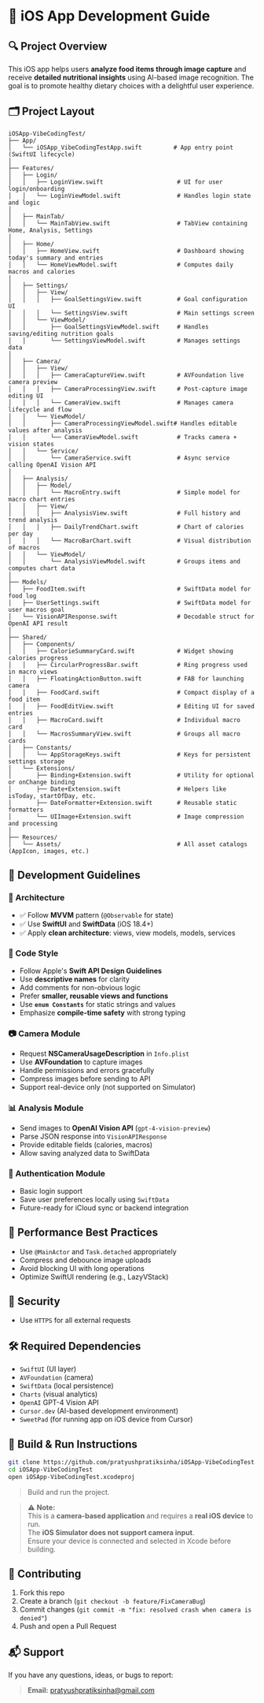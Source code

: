 
# 📱 iOS App Development Guide

## 🔍 Project Overview
This iOS app helps users **analyze food items through image capture** and receive **detailed nutritional insights** using AI-based image recognition. The goal is to promote healthy dietary choices with a delightful user experience.

## 🗂 Project Layout
```
iOSApp-VibeCodingTest/
├── App/
│   └── iOSApp_VibeCodingTestApp.swift         # App entry point (SwiftUI lifecycle)
│
├── Features/
│   ├── Login/
│   │   ├── LoginView.swift                     # UI for user login/onboarding
│   │   └── LoginViewModel.swift                # Handles login state and logic
│
│   ├── MainTab/
│   │   └── MainTabView.swift                   # TabView containing Home, Analysis, Settings
│
│   ├── Home/
│   │   ├── HomeView.swift                      # Dashboard showing today's summary and entries
│   │   └── HomeViewModel.swift                 # Computes daily macros and calories
│
│   ├── Settings/
│   │   ├── View/
│   │   │   ├── GoalSettingsView.swift          # Goal configuration UI
│   │   │   └── SettingsView.swift              # Main settings screen
│   │   └── ViewModel/
│   │       ├── GoalSettingsViewModel.swift     # Handles saving/editing nutrition goals
│   │       └── SettingsViewModel.swift         # Manages settings data
│
│   ├── Camera/
│   │   ├── View/
│   │   │   ├── CameraCaptureView.swift         # AVFoundation live camera preview
│   │   │   ├── CameraProcessingView.swift      # Post-capture image editing UI
│   │   │   └── CameraView.swift                # Manages camera lifecycle and flow
│   │   └── ViewModel/
│   │       ├── CameraProcessingViewModel.swift# Handles editable values after analysis
│   │       └── CameraViewModel.swift           # Tracks camera + vision states
│   │   └── Service/
│   │       └── CameraService.swift             # Async service calling OpenAI Vision API
│
│   ├── Analysis/
│   │   ├── Model/
│   │   │   └── MacroEntry.swift                # Simple model for macro chart entries
│   │   ├── View/
│   │   │   ├── AnalysisView.swift              # Full history and trend analysis
│   │   │   ├── DailyTrendChart.swift           # Chart of calories per day
│   │   │   └── MacroBarChart.swift             # Visual distribution of macros
│   │   └── ViewModel/
│   │       └── AnalysisViewModel.swift         # Groups items and computes chart data
│
├── Models/
│   ├── FoodItem.swift                          # SwiftData model for food log
│   ├── UserSettings.swift                      # SwiftData model for user macros goal
│   └── VisionAPIResponse.swift                 # Decodable struct for OpenAI API result
│
├── Shared/
│   ├── Components/
│   │   ├── CalorieSummaryCard.swift            # Widget showing calories progress
│   │   ├── CircularProgressBar.swift           # Ring progress used in macro views
│   │   ├── FloatingActionButton.swift          # FAB for launching camera
│   │   ├── FoodCard.swift                      # Compact display of a food item
│   │   ├── FoodEditView.swift                  # Editing UI for saved entries
│   │   ├── MacroCard.swift                     # Individual macro card
│   │   └── MacrosSummaryView.swift             # Groups all macro cards
│   ├── Constants/
│   │   └── AppStorageKeys.swift                # Keys for persistent settings storage
│   └── Extensions/
│       ├── Binding+Extension.swift             # Utility for optional or onChange binding
│       ├── Date+Extension.swift                # Helpers like isToday, startOfDay, etc.
│       ├── DateFormatter+Extension.swift       # Reusable static formatters
│       └── UIImage+Extension.swift             # Image compression and processing
│
├── Resources/
│   └── Assets/                                 # All asset catalogs (AppIcon, images, etc.)
```

## 🧱 Development Guidelines

### 🧩 Architecture
- ✅ Follow **MVVM** pattern (`@Observable` for state)
- ✅ Use **SwiftUI** and **SwiftData** (iOS 18.4+)
- ✅ Apply **clean architecture**: views, view models, models, services

### 🎨 Code Style
- Follow Apple's **Swift API Design Guidelines**
- Use **descriptive names** for clarity
- Add comments for non-obvious logic
- Prefer **smaller, reusable views and functions**
- Use **`enum Constants`** for static strings and values
- Emphasize **compile-time safety** with strong typing

### 📷 Camera Module
- Request **NSCameraUsageDescription** in `Info.plist`
- Use **AVFoundation** to capture images
- Handle permissions and errors gracefully
- Compress images before sending to API
- Support real-device only (not supported on Simulator)

### 📊 Analysis Module
- Send images to **OpenAI Vision API** (`gpt-4-vision-preview`)
- Parse JSON response into `VisionAPIResponse`
- Provide editable fields (calories, macros)
- Allow saving analyzed data to SwiftData

### 👤 Authentication Module
- Basic login support
- Save user preferences locally using `SwiftData`
- Future-ready for iCloud sync or backend integration

## 🚀 Performance Best Practices
- Use `@MainActor` and `Task.detached` appropriately
- Compress and debounce image uploads
- Avoid blocking UI with long operations
- Optimize SwiftUI rendering (e.g., LazyVStack)

## 🔐 Security
- Use `HTTPS` for all external requests

## 🛠 Required Dependencies
- `SwiftUI` (UI layer)
- `AVFoundation` (camera)
- `SwiftData` (local persistence)
- `Charts` (visual analytics)
- `OpenAI` GPT-4 Vision API
- `Cursor.dev` (AI-based development environment)
- `SweetPad` (for running app on iOS device from Cursor)

## 🧪 Build & Run Instructions
```bash
git clone https://github.com/pratyushpratiksinha/iOSApp-VibeCodingTest.git
cd iOSApp-VibeCodingTest
open iOSApp-VibeCodingTest.xcodeproj
```

> Build and run the project.

> ⚠️ **Note:**  
> This is a **camera-based application** and requires a **real iOS device** to run.  
> The **iOS Simulator does not support camera input**.  
> Ensure your device is connected and selected in Xcode before building.


## 🤝 Contributing
1. Fork this repo  
2. Create a branch (`git checkout -b feature/FixCameraBug`)  
3. Commit changes (`git commit -m "fix: resolved crash when camera is denied"`)  
4. Push and open a Pull Request  

## 📬 Support
If you have any questions, ideas, or bugs to report:
> **Email:** [pratyushpratiksinha@gmail.com](mailto:pratyushpratiksinha@gmail.com)
